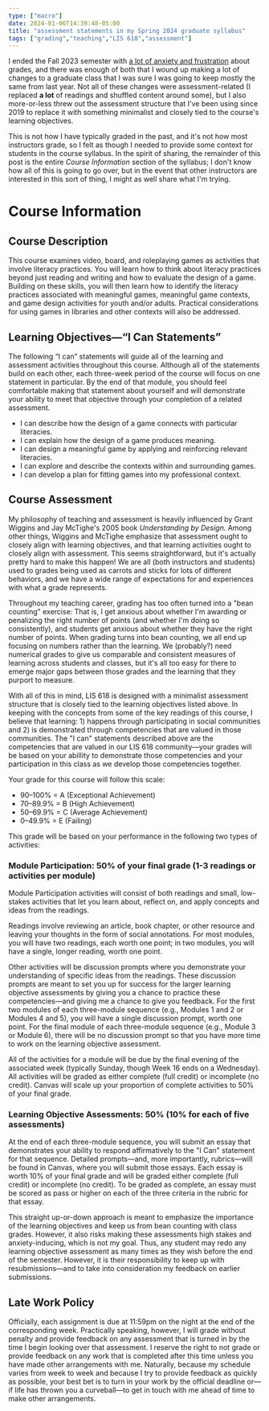 ```yaml
---
type: ["macro"]
date: 2024-01-06T14:39:48-05:00
title: "assessment statements in my Spring 2024 graduate syllabus"
tags: ["grading","teaching","LIS 618","assessment"]
---
```

I ended the Fall 2023 semester with [a lot of anxiety and frustration](https://spencergreenhalgh.com/work/on-the-arbitrary-nature-of-grades/) about grades, and there was enough of both that I wound up making a lot of changes to a graduate class that I was sure I was going to keep mostly the same from last year. Not all of these changes were assessment-related (I replaced **a lot** of readings and shuffled content around some), but I also more-or-less threw out the assessment structure that I've been using since 2019 to replace it with something minimalist and closely tied to the course's learning objectives.

This is not how I have typically graded in the past, and it's not how most instructors grade, so I felt as though I needed to provide some context for students in the course syllabus. In the spirit of sharing, the remainder of this post is the entire *Course Information* section of the syllabus; I don't know how all of this is going to go over, but in the event that other instructors are interested in this sort of thing, I might as well share what I'm trying. 

# Course Information

## Course Description
This course examines video, board, and roleplaying games as activities that involve literacy practices. You will learn how to think about literacy practices beyond just reading and writing and how to evaluate the design of a game. Building on these skills, you will then learn how to identify the literacy practices associated with meaningful games, meaningful game contexts, and game design activities for youth and/or adults. Practical considerations for using games in libraries and other contexts will also be addressed.

## Learning Objectives—“I Can Statements”

The following “I can” statements will guide all of the learning and assessment activities throughout this course. Although all of the statements build on each other, each three-week period of the course will focus on one statement in particular. By the end of that module, you should feel comfortable making that statement about yourself and will demonstrate your ability to meet that objective through your completion of a related assessment. 
* I can describe how the design of a game connects with particular literacies.
* I can explain how the design of a game produces meaning.
* I can design a meaningful game by applying and reinforcing relevant literacies.
* I can explore and describe the contexts within and surrounding games.
* I can develop a plan for fitting games into my professional context.

## Course Assessment

My philosophy of teaching and assessment is heavily influenced by Grant Wiggins and Jay McTighe's 2005 book *Understanding by Design*. Among other things, Wiggins and McTighe emphasize that assessment ought to closely align with learning objectives, and that learning activities ought to closely align with assessment. This seems straightforward, but it's actually pretty hard to make this happen! We are all (both instructors and students) used to grades being used as carrots and sticks for lots of different behaviors, and we have a wide range of expectations for and experiences with what a grade represents. 

Throughout my teaching career, grading has too often turned into a "bean counting" exercise: That is, I get anxious about whether I'm awarding or penalizing the right number of points (and whether I'm doing so consistently), and students get anxious about whether they have the right number of points. When grading turns into bean counting, we all end up focusing on numbers rather than the learning. We (probably?) need numerical grades to give us comparable and consistent measures of learning across students and classes, but it's all too easy for there to emerge major gaps between those grades and the learning that they purport to measure.

With all of this in mind, LIS 618 is designed with a minimalist assessment structure that is closely tied to the learning objectives listed above. In keeping with the concepts from some of the key readings of this course, I believe that learning: 1) happens through participating in social communities and 2) is demonstrated through competencies that are valued in those communities. The "I can" statements described above are the competencies that are valued in our LIS 618 community—your grades will be based on your abillity to demonstrate those competencies and your participation in this class as we develop those competencies together.

Your grade for this course will follow this scale: 
* 90–100% = A (Exceptional Achievement)
* 70–89.9% = B (High Achievement)
* 50–69.9% = C (Average Achievement)
* 0–49.9% = E (Failing)

This grade will be based on your performance in the following two types of activities:

### Module Participation: 50% of your final grade (1-3 readings or activities per module)

Module Participation activities will consist of both readings and small, low-stakes activities that let you learn about, reflect on, and apply concepts and ideas from the readings. 

Readings involve reviewing an article, book chapter, or other resource and leaving your thoughts in the form of social annotations. For most modules, you will have two readings, each worth one point; in two modules, you will have a single, longer reading, worth one point. 

Other activities will be discussion prompts where you demonstrate your understanding of specific ideas from the readings. These discussion prompts are meant to set you up for success for the larger learning objective assessments by giving you a chance to practice these competencies—and giving me a chance to give you feedback. For the first two modules of each three-module sequence (e.g., Modules 1 and 2 or Modules 4 and 5), you will have a single discussion prompt, worth one point. For the final module of each three-module sequence (e.g., Module 3 or Module 6), there will be no discussion prompt so that you have more time to work on the learning objective assessment.

All of the activities for a module will be due by the final evening of the associated week (typically Sunday, though Week 16 ends on a Wednesday). All activities will be graded as either complete (full credit) or incomplete (no credit). Canvas will scale up your proportion of complete activities to 50% of your final grade. 

### Learning Objective Assessments: 50% (10% for each of five assessments)

At the end of each three-module sequence, you will submit an essay that demonstrates your ability to respond affirmatively to the "I Can" statement for that sequence. Detailed prompts—and, more importantly, rubrics—will be found in Canvas, where you will submit those essays. Each essay is worth 10% of your final grade and will be graded either complete (full credit) or incomplete (no credit). To be graded as complete, an essay must be scored as pass or higher on each of the three criteria in the rubric for that essay. 

This straight up-or-down approach is meant to emphasize the importance of the learning objectives and keep us from bean counting with class grades. However, it also risks making these assessments high stakes and anxiety-inducing, which is not my goal. Thus, any student may redo any learning objective assessment as many times as they wish before the end of the semester. However, it is their responsibility to keep up with resubmissions—and to take into consideration my feedback on earlier submissions.

## Late Work Policy

Officially, each assignment is due at 11:59pm on the night at the end of the corresponding week. Practically speaking, however, I will grade without penalty and provide feedback on any assessment that is turned in by the time I begin looking over that assessment. I reserve the right to not grade or provide feedback on any work that is completed after this time unless you have made other arrangements with me. Naturally, because my schedule varies from week to week and because I try to provide feedback as quickly as possible, your best bet is to turn in your work by the official deadline or—if life has thrown you a curveball—to get in touch with me ahead of time to make other arrangements.
